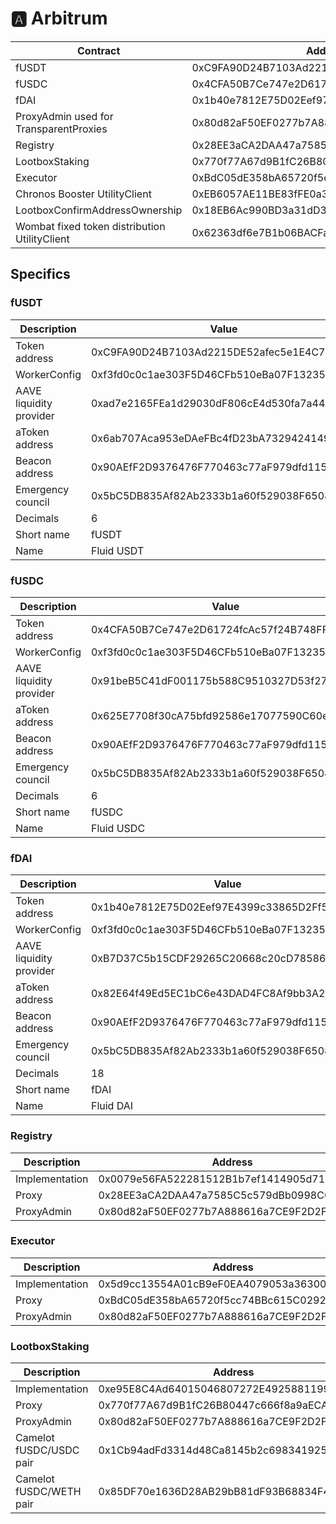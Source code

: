 # 🅰 Arbitrum

| Contract                                      | Address                                    |
| --------------------------------------------- | ------------------------------------------ |
| fUSDT                                         | 0xC9FA90D24B7103Ad2215DE52afec5e1E4C7a6e62 |
| fUSDC                                         | 0x4CFA50B7Ce747e2D61724fcAc57f24B748FF2b2A |
| fDAI                                          | 0x1b40e7812E75D02Eef97E4399c33865D2Ff5952b |
| ProxyAdmin used for TransparentProxies        | 0x80d82aF50EF0277b7A888616a7CE9F2D2F39DAe2 |
| Registry                                      | 0x28EE3aCA2DAA47a7585C5c579dBb0998C08f845d |
| LootboxStaking                                | 0x770f77A67d9B1fC26B80447c666f8a9aECA47C82 |
| Executor                                      | 0xBdC05dE358bA65720f5cc74BBc615C029220C67D |
| Chronos Booster UtilityClient                 | 0xEB6057AE11BE83fFE0a3C191a41D67728938886B |
| LootboxConfirmAddressOwnership                | 0x18EB6Ac990BD3a31dD3e5dd9c7744751c8E9DC06 |
| Wombat fixed token distribution UtilityClient | 0x62363df6e7B1b06BACFa232B7cb1f0835c8ef0A0 |

## Specifics

### fUSDT

| Description             | Value                                      |
| ----------------------- | ------------------------------------------ |
| Token address           | 0xC9FA90D24B7103Ad2215DE52afec5e1E4C7a6e62 |
| WorkerConfig            | 0xf3fd0c0c1ae303F5D46CFb510eBa07F1323529Af |
| AAVE liquidity provider | 0xad7e2165FEa1d29030dF806cE4d530fa7a44511B |
| aToken address          | 0x6ab707Aca953eDAeFBc4fD23bA73294241490620 |
| Beacon address          | 0x90AEfF2D9376476F770463c77aF979dfd115Bbf0 |
| Emergency council       | 0x5bC5DB835Af82Ab2333b1a60f529038F6508c94C |
| Decimals                | 6                                          |
| Short name              | fUSDT                                      |
| Name                    | Fluid USDT                                 |

### fUSDC

| Description             | Value                                      |
| ----------------------- | ------------------------------------------ |
| Token address           | 0x4CFA50B7Ce747e2D61724fcAc57f24B748FF2b2A |
| WorkerConfig            | 0xf3fd0c0c1ae303F5D46CFb510eBa07F1323529Af |
| AAVE liquidity provider | 0x91beB5C41dF001175b588C9510327D53f278972A |
| aToken address          | 0x625E7708f30cA75bfd92586e17077590C60eb4cD |
| Beacon address          | 0x90AEfF2D9376476F770463c77aF979dfd115Bbf0 |
| Emergency council       | 0x5bC5DB835Af82Ab2333b1a60f529038F6508c94C |
| Decimals                | 6                                          |
| Short name              | fUSDC                                      |
| Name                    | Fluid USDC                                 |

### fDAI

| Description             | Value                                      |
| ----------------------- | ------------------------------------------ |
| Token address           | 0x1b40e7812E75D02Eef97E4399c33865D2Ff5952b |
| WorkerConfig            | 0xf3fd0c0c1ae303F5D46CFb510eBa07F1323529Af |
| AAVE liquidity provider | 0xB7D37C5b15CDF29265C20668c20cD78586c423A8 |
| aToken address          | 0x82E64f49Ed5EC1bC6e43DAD4FC8Af9bb3A2312EE |
| Beacon address          | 0x90AEfF2D9376476F770463c77aF979dfd115Bbf0 |
| Emergency council       | 0x5bC5DB835Af82Ab2333b1a60f529038F6508c94C |
| Decimals                | 18                                         |
| Short name              | fDAI                                       |
| Name                    | Fluid DAI                                  |

### Registry

| Description    | Address                                    |
| -------------- | ------------------------------------------ |
| Implementation | 0x0079e56FA522281512B1b7ef1414905d712e3457 |
| Proxy          | 0x28EE3aCA2DAA47a7585C5c579dBb0998C08f845d |
| ProxyAdmin     | 0x80d82aF50EF0277b7A888616a7CE9F2D2F39DAe2 |

### Executor

| Description    | Address                                    |
| -------------- | ------------------------------------------ |
| Implementation | 0x5d9cc13554A01cB9eF0EA4079053a3630044C1DD |
| Proxy          | 0xBdC05dE358bA65720f5cc74BBc615C029220C67D |
| ProxyAdmin     | 0x80d82aF50EF0277b7A888616a7CE9F2D2F39DAe2 |

### LootboxStaking

| Description             | Address                                    |
| ----------------------- | ------------------------------------------ |
| Implementation          | 0xe95E8C4Ad64015046807272E492588119929E97b |
| Proxy                   | 0x770f77A67d9B1fC26B80447c666f8a9aECA47C82 |
| ProxyAdmin              | 0x80d82aF50EF0277b7A888616a7CE9F2D2F39DAe2 |
| Camelot fUSDC/USDC pair | 0x1Cb94adFd3314d48Ca8145b2c6983419257c0486 |
| Camelot fUSDC/WETH pair | 0x85DF70e1636D28AB29bB81dF93B68834F4308750 |
